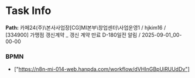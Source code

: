 # Task Info

**Path:** 카페24(주)\본사사업장\[CG]MI본부\창업센터\사업운영1 / hjkim16 / [334900] 가맹점 갱신계약 _ 갱신 계약 만료 D-180일전 알림 / 2025-09-01_00-00-00

### BPMN
- ["https://n8n-mi-014-web.hanpda.com/workflow/dVHInGBpUiRUUdDv"]

